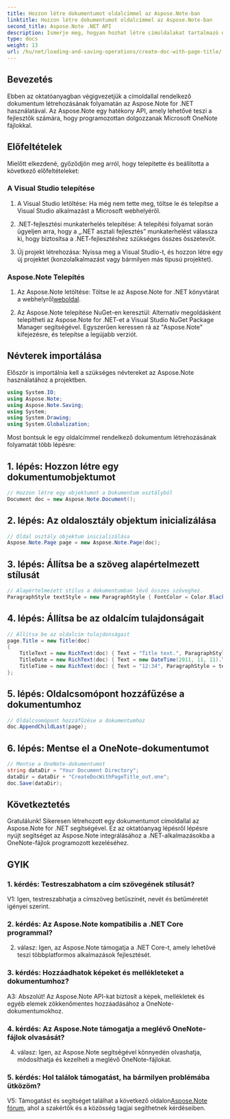 ```yaml
---
title: Hozzon létre dokumentumot oldalcímmel az Aspose.Note-ban
linktitle: Hozzon létre dokumentumot oldalcímmel az Aspose.Note-ban
second_title: Aspose.Note .NET API
description: Ismerje meg, hogyan hozhat létre címoldalakat tartalmazó dokumentumokat az Aspose.Note for .NET segítségével. Kövesse lépésenkénti útmutatónkat a zökkenőmentes integráció érdekében.
type: docs
weight: 13
url: /hu/net/loading-and-saving-operations/create-doc-with-page-title/
---
```

## Bevezetés

Ebben az oktatóanyagban végigvezetjük a címoldallal rendelkező dokumentum létrehozásának folyamatán az Aspose.Note for .NET használatával. Az Aspose.Note egy hatékony API, amely lehetővé teszi a fejlesztők számára, hogy programozottan dolgozzanak Microsoft OneNote fájlokkal.

## Előfeltételek

Mielőtt elkezdené, győződjön meg arról, hogy telepítette és beállította a következő előfeltételeket:

### A Visual Studio telepítése

1. A Visual Studio letöltése: Ha még nem tette meg, töltse le és telepítse a Visual Studio alkalmazást a Microsoft webhelyéről.

2. .NET-fejlesztési munkaterhelés telepítése: A telepítési folyamat során ügyeljen arra, hogy a „.NET asztali fejlesztés” munkaterhelést válassza ki, hogy biztosítsa a .NET-fejlesztéshez szükséges összes összetevőt.

3. Új projekt létrehozása: Nyissa meg a Visual Studio-t, és hozzon létre egy új projektet (konzolalkalmazást vagy bármilyen más típusú projektet).

### Aspose.Note Telepítés

1.  Az Aspose.Note letöltése: Töltse le az Aspose.Note for .NET könyvtárat a webhelyről[weboldal](https://releases.aspose.com/note/net/).

2. Az Aspose.Note telepítése NuGet-en keresztül: Alternatív megoldásként telepítheti az Aspose.Note for .NET-et a Visual Studio NuGet Package Manager segítségével. Egyszerűen keressen rá az "Aspose.Note" kifejezésre, és telepítse a legújabb verziót.

## Névterek importálása

Először is importálnia kell a szükséges névtereket az Aspose.Note használatához a projektben.

```csharp
using System.IO;
using Aspose.Note;
using Aspose.Note.Saving;
using System;
using System.Drawing;
using System.Globalization;
```

Most bontsuk le egy oldalcímmel rendelkező dokumentum létrehozásának folyamatát több lépésre:

## 1. lépés: Hozzon létre egy dokumentumobjektumot

```csharp
// Hozzon létre egy objektumot a Dokumentum osztályból
Document doc = new Aspose.Note.Document();
```

## 2. lépés: Az oldalosztály objektum inicializálása

```csharp
// Oldal osztály objektum inicializálása
Aspose.Note.Page page = new Aspose.Note.Page(doc);
```

## 3. lépés: Állítsa be a szöveg alapértelmezett stílusát

```csharp
// Alapértelmezett stílus a dokumentumban lévő összes szöveghez.
ParagraphStyle textStyle = new ParagraphStyle { FontColor = Color.Black, FontName = "Arial", FontSize = 10 };
```

## 4. lépés: Állítsa be az oldalcím tulajdonságait

```csharp
// Állítsa be az oldalcím tulajdonságait
page.Title = new Title(doc)
{
    TitleText = new RichText(doc) { Text = "Title text.", ParagraphStyle = textStyle },
    TitleDate = new RichText(doc) { Text = new DateTime(2011, 11, 11).ToString("D", CultureInfo.InvariantCulture), ParagraphStyle = textStyle },
    TitleTime = new RichText(doc) { Text = "12:34", ParagraphStyle = textStyle }
};
```

## 5. lépés: Oldalcsomópont hozzáfűzése a dokumentumhoz

```csharp
// Oldalcsomópont hozzáfűzése a dokumentumhoz
doc.AppendChildLast(page);
```

## 6. lépés: Mentse el a OneNote-dokumentumot

```csharp
// Mentse a OneNote-dokumentumot
string dataDir = "Your Document Directory";
dataDir = dataDir + "CreateDocWithPageTitle_out.one";
doc.Save(dataDir);
```

## Következtetés

Gratulálunk! Sikeresen létrehozott egy dokumentumot címoldallal az Aspose.Note for .NET segítségével. Ez az oktatóanyag lépésről lépésre nyújt segítséget az Aspose.Note integrálásához a .NET-alkalmazásokba a OneNote-fájlok programozott kezeléséhez.

## GYIK

### 1. kérdés: Testreszabhatom a cím szövegének stílusát?

V1: Igen, testreszabhatja a címszöveg betűszínét, nevét és betűméretét igényei szerint.

### 2. kérdés: Az Aspose.Note kompatibilis a .NET Core programmal?

2. válasz: Igen, az Aspose.Note támogatja a .NET Core-t, amely lehetővé teszi többplatformos alkalmazások fejlesztését.

### 3. kérdés: Hozzáadhatok képeket és mellékleteket a dokumentumhoz?

A3: Abszolút! Az Aspose.Note API-kat biztosít a képek, mellékletek és egyéb elemek zökkenőmentes hozzáadásához a OneNote-dokumentumokhoz.

### 4. kérdés: Az Aspose.Note támogatja a meglévő OneNote-fájlok olvasását?

4. válasz: Igen, az Aspose.Note segítségével könnyedén olvashatja, módosíthatja és kezelheti a meglévő OneNote-fájlokat.

### 5. kérdés: Hol találok támogatást, ha bármilyen problémába ütközöm?

 V5: Támogatást és segítséget találhat a következő oldalon[Aspose.Note fórum](https://forum.aspose.com/c/note/28), ahol a szakértők és a közösség tagjai segíthetnek kérdéseiben.